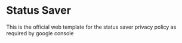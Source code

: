 # Status Saver 

This is the official web template for the status saver privacy policy as required by google console
